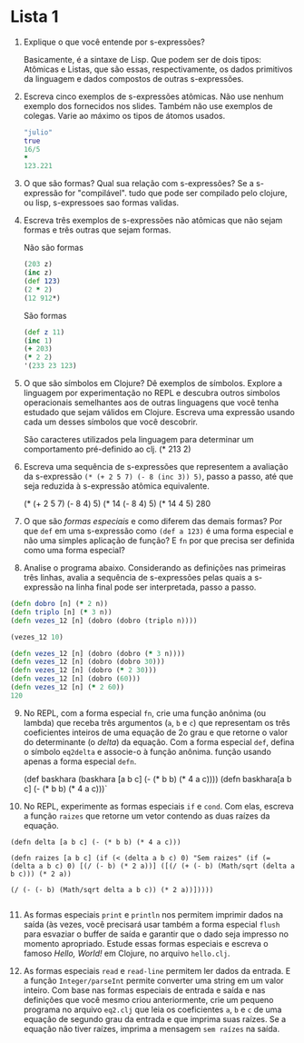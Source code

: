 # Lista 1

1. Explique o que você entende por s-expressões?
   
   Basicamente, é a sintaxe de Lisp.
   Que podem ser de dois tipos: Atômicas e Listas, que são essas, respectivamente, os dados primitivos da linguagem e dados compostos de outras s-expressões.

2. Escreva cinco exemplos de s-expressões atômicas. Não use
   nenhum exemplo dos fornecidos nos slides. Também não use
   exemplos de colegas. Varie ao máximo os tipos de átomos
   usados.
   ```clojure
   "julio"
   true 
   16/5
   *
   123.221
   ```
3. O que são formas? Qual sua relação com s-expressões?
   Se a s-expressão for "compilável".
    tudo que pode ser compilado pelo clojure, ou lisp, s-expressoes sao formas validas.      

4. Escreva três exemplos de s-expressões não atômicas que não
   sejam formas e três outras que sejam formas.
   
    Não são formas 
    ```clojure
    (203 z)
    (inc z)
    (def 123)
    (2 * 2)
    (12 912*)
    ```
    São formas
    ```clojure
    (def z 11)
    (inc 1)
    (+ 203)
    (* 2 2)
    '(233 23 123)
    ```

5. O que são símbolos em Clojure? Dê exemplos de símbolos.
   Explore a linguagem por experimentação no REPL e descubra
   outros simbolos operacionais semelhantes aos de outras
   linguagens que você tenha estudado que sejam válidos em
   Clojure. Escreva uma expressão usando cada um desses símbolos
   que você descobrir.
   
    São caracteres utilizados pela linguagem para determinar um comportamento pré-definido ao clj.
    (* 213 2) 


6. Escreva uma sequência de s-expressões que representem a
   avaliação da s-expressão `(* (+ 2 5 7) (- 8 (inc 3)) 5)`,
   passo a passo, até que seja reduzida à s-expressão atômica
   equivalente.

    (* (+ 2 5 7) (- 8 4) 5)
    (* 14 (- 8 4) 5)
    (* 14 4 5)
    280
 
7. O que são _formas especiais_ e como diferem das demais formas?
   Por que `def` em uma s-expressão como `(def a 123)` é uma
   forma especial e não uma simples aplicação de função? E `fn`
   por que precisa ser definida como uma forma especial?

8. Analise o programa abaixo. Considerando as definições nas
   primeiras três linhas, avalia a sequência de s-expressões
   pelas quais a s-expressão na linha final pode ser
   interpretada, passo a passo.

```clojure
(defn dobro [n] (* 2 n))
(defn triplo [n] (* 3 n))
(defn vezes_12 [n] (dobro (dobro (triplo n))))

(vezes_12 10)
```
```clojure
(defn vezes_12 [n] (dobro (dobro (* 3 n))))
(defn vezes_12 [n] (dobro (dobro 30)))
(defn vezes_12 [n] (dobro (* 2 30)))
(defn vezes_12 [n] (dobro (60)))
(defn vezes_12 [n] (* 2 60))
120
```
9. No REPL, com a forma especial `fn`, crie uma função anônima
   (ou lambda) que receba três argumentos (`a`, `b` e `c`) que
   representam os três coeficientes inteiros de uma equação de 2o
   grau e que retorne o valor do determinante (o _delta_) da
   equação. Com a forma especial `def`, defina o símbolo
   `eq2delta` e associe-o à função anônima.  função usando apenas a forma especial `defn`.
  
    (def baskhara (baskhara [a b c] (- (* b b) (* 4 a c))))
    (defn baskhara[a b c] (- (* b b) (* 4 a c)))`

10. No REPL, experimente as formas especiais `if` e `cond`.  Com
    elas, escreva a função `raizes` que retorne um vetor contendo
    as duas raízes da equação.

```
(defn delta [a b c] (- (* b b) (* 4 a c)))

(defn raizes [a b c] (if (< (delta a b c) 0) "Sem raizes" (if (= (delta a b c) 0) [(/ (- b) (* 2 a))] ([(/ (+ (- b) (Math/sqrt (delta a b c))) (* 2 a))
                                                                                                                  (/ (- (- b) (Math/sqrt delta a b c)) (* 2 a))]))))


```


11. As formas especiais `print` e `println` nos permitem imprimir
    dados na saída (às vezes, você precisará usar também a forma
    especial `flush` para esvaziar o buffer de saída e garantir
    que o dado seja impresso no momento apropriado. Estude essas
    formas especiais e escreva o famoso _Hello, World!_ em
    Clojure, no arquivo `hello.clj`.

12. As formas especiais `read` e `read-line` permitem ler dados
    da entrada. E a função `Integer/parseInt` permite converter
    uma string em um valor inteiro. Com base nas formas especiais
    de entrada e saída e nas definições que você mesmo criou
    anteriormente, crie um pequeno programa no arquivo `eq2.clj`
    que leia os coeficientes `a`, `b` e `c` de uma equação de
    segundo grau da entrada e que imprima suas raízes. Se a
    equação não tiver raízes, imprima a mensagem `sem raízes` na
    saída.
